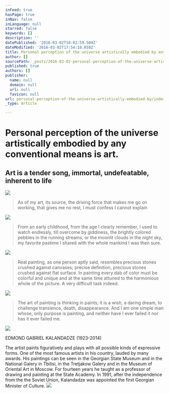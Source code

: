 ```yaml
---
inFeed: true
hasPage: true
inNav: false
inLanguage: null
starred: false
keywords: []
description: ''
datePublished: '2016-03-02T18:02:59.504Z'
dateModified: '2016-03-02T17:54:18.058Z'
title: Personal perception of the universe artistically embodied by any conventional means is art.
author: []
sourcePath: _posts/2016-03-02-personal-perception-of-the-universe-artistically-embodied-by.md
published: true
authors: []
publisher:
  name: null
  domain: null
  url: null
  favicon: null
url: personal-perception-of-the-universe-artistically-embodied-by/index.html
_type: Article

---
```

# Personal perception of the universe artistically embodied by any conventional means is art.

## Art is a tender song, immortal, undefeatable, inherent to life
![](https://s3-us-west-2.amazonaws.com/the-grid-img/p/70c180de7c4608145638b3cc6f111d7b37045ce8.jpg)

> As of my art, its source, the driving force that makes me go on working, that gives me no rest, I must confess I cannot explain

![](https://s3-us-west-2.amazonaws.com/the-grid-img/p/934e4a2cf5d8980f33b6d89f801a0c528106fbe2.jpg)

> From an early childhood, from the age I clearly remember, I used to watch endlessly, till overcome by giddiness, the brightly colored pebbles in the running streams, or the moonlit clouds in the night sky, my favorite pastime I shared with the whole mankind I was then sure.

![](https://s3-us-west-2.amazonaws.com/the-grid-img/p/a97cda1bc0b400ce919e605da982693837b8e946.jpg)

> Real painting, as one person aptly said, resembles precious stones crushed against canvases; precise definition, precious stones crushed against flat surface. In painting every dab of color must be colorful and unique and at the same time attuned to the harmonious whole of the picture. A very difficult task indeed.

![](https://s3-us-west-2.amazonaws.com/the-grid-img/p/1952abc6c58decf0c3be5d4deb2518bb87c2f74e.jpg)

> The art of painting is thinking in paints; it is a wish, a daring dream, to challenge transience, death, disappearance. And I am one simple man whose, only purpose is painting, and neither have I ever failed it nor has it ever failed me.

![](https://s3-us-west-2.amazonaws.com/the-grid-img/p/dea1c1b1e29bcea2fe87d3c4b6f8853a2e72534d.jpg)

EDMOND GABRIEL KALANDADZE (1923-2014)

The artist paints figuratively and plays with all possible kinds of expressive forms. One of the most famous artists in his country, lauded by many awards. His paintings can be seen in the Georgian State Museum and in the National Galery in Tbilisi, in the Tretjakow Galery and in the Museum of Oriental Art in Moscow. For fourteen years he taught as a professor of drawing and painting at the State Academy. In 1991, after the independence from the the Soviet Union, Kalandadze was appointed the first Georgian Minister of Culture.
![](https://s3-us-west-2.amazonaws.com/the-grid-img/p/e53933318c872c5fdecf68387a7f4a7c78b2638f.jpg)